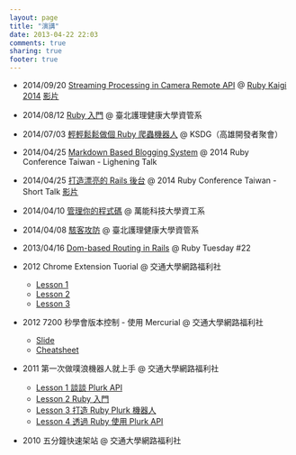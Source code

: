 ```yaml
---
layout: page
title: "演講"
date: 2013-04-22 22:03
comments: true
sharing: true
footer: true
---
```


*   2014/09/20 [Streaming Processing in Camera Remote API](/slides/2014-09-18-ruby-kaigi-sonycam/sonycam.pdf) @ [Ruby Kaigi 2014](http://rubykaigi.org/2014/presentation/S-JianWeihang) [影片](https://www.youtube.com/watch?v=mdJ0mZCTlJc)
*   2014/08/12 [Ruby 入門](/slides/2014-08-ntunhs/) @ 臺北護理健康大學資管系
*   2014/07/03 [輕輕鬆鬆做個 Ruby 爬蟲機器人](/slides/2014-07-03-simple-crawler/) @ KSDG（高雄開發者聚會）
*   2014/04/25 [Markdown Based Blogging System](/slides/2014-04-26-lagdown/) @ 2014 Ruby Conference Taiwan - Lighening Talk
*   2014/04/25 [打造漂亮的 Rails 後台](/slides/2014-04-25-better-rails-backstage/) @ 2014 Ruby Conference Taiwan - Short Talk [影片](https://www.youtube.com/watch?v=UsHVlfcU5sg)
*   2014/04/10 [管理你的程式碼](/slides/2014-04-10-revision-control/) @ 萬能科技大學資工系
*   2014/04/08 [駭客攻防](/slides/2014-04-08-hack/) @ 臺北護理健康大學資管系
*   2013/04/16 [Dom-based Routing in Rails](https://docs.google.com/presentation/d/13y-6Axgmu339C4lhOHNvcEtrR7xhgCJ6I-Ro5zR5nss/pub?start=false&loop=false&delayms=3000) @ Ruby Tuesday #22
*   2012 Chrome Extension Tuorial @ 交通大學網路福利社
    *   [Lesson 1](https://docs.google.com/presentation/d/1pRQUbseOAZK5Qi0I_vEr6MNHUi1GrUjomhjG6QM6QU4/pub?start=false&loop=false&delayms=3000)
    *   [Lesson 2](https://docs.google.com/presentation/d/1djdcW4Cohn0VEjX6qqsL7ZKmCRVG2c928RF-BgsVFpo/pub?start=false&loop=false&delayms=3000)
    *   [Lesson 3](https://docs.google.com/presentation/d/11dRWu-h8KlCDvl_fVC3eD1jK5g55pkWLjFVmBd_JX6U/pub?start=false&loop=false&delayms=3000)

*   2012 7200 秒學會版本控制 - 使用 Mercurial @ 交通大學網路福利社

    *   [Slide](https://docs.google.com/presentation/d/1B1RqZAHUoo2klVbuPMUSLqDiwDFwYNCQOzd1ZBBEVNc/pub?start=false&loop=false&delayms=3000)
    *   [Cheatsheet](https://docs.google.com/document/d/1uEcnH9M-8k_iGzFx8nwF2tS3xieynlKvUGULKXAtRjY/pub)

*   2011 第一次做噗浪機器人就上手 @ 交通大學網路福利社

    *   [Lesson 1 談談 Plurk API](https://docs.google.com/presentation/d/10PPoA4Hges7g32yguCSiBSzwuw0qjkNhEveSkuTYsD0/pub?start=false&loop=false&delayms=3000)
    *   [Lesson 2 Ruby 入門](https://docs.google.com/presentation/d/1yF6_gjLi79qSRxjOdLA5mV1X4zoTA0Tiaqor1v4TTaI/pub?start=false&loop=false&delayms=3000)
    *   [Lesson 3 打造 Ruby Plurk 機器人](https://docs.google.com/presentation/d/1zCt6r2DbSR_oqjSta2VlMV9AudePwjT0c3k09BX6r7w/pub?start=false&loop=false&delayms=3000)
    *   [Lesson 4 透過 Ruby 使用 Plurk API](https://docs.google.com/presentation/d/1lFZiBBqLZS9U7Yuj6xxbNEZOStH9hzd5kXesUhqJa-U/pub?start=false&loop=false&delayms=3000)

*   2010 五分鐘快速架站 @ 交通大學網路福利社
